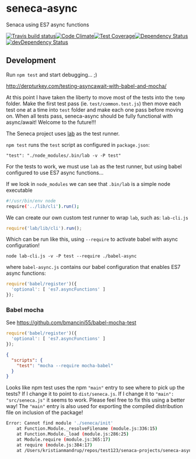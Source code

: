 seneca-async
============

Senaca using ES7 async functions

[![Travis build status](http://img.shields.io/travis/kristianmandrup/seneca-async.svg?style=flat)](https://travis-ci.org/kristianmandrup/seneca-async)[![Code Climate](https://codeclimate.com/github/kristianmandrup/seneca-async/badges/gpa.svg)](https://codeclimate.com/github/kristianmandrup/seneca-async)[![Test Coverage](https://codeclimate.com/github/kristianmandrup/seneca-async/badges/coverage.svg)](https://codeclimate.com/github/kristianmandrup/seneca-async)[![Dependency Status](https://david-dm.org/kristianmandrup/seneca-async.svg)](https://david-dm.org/kristianmandrup/seneca-async)[![devDependency Status](https://david-dm.org/kristianmandrup/seneca-async/dev-status.svg)](https://david-dm.org/kristianmandrup/seneca-async#info=devDependencies)

Development
-----------

Run `npm test` and start debugging... ;)

http://derpturkey.com/testing-asyncawait-with-babel-and-mocha/

At this point I have taken the liberty to move most of the tests into the `temp` folder. Make the first test pass (ie. `test/common.test.js`) then move each test one at a time into `test` folder and make each one pass before moving on. When all tests pass, seneca-async should be fully functional with async/await! Welcome to the future!!!

The Seneca project uses [lab](https://www.npmjs.com/package/lab) as the test runner.

`npm test` runs the `test` script as configured in `package.json`:

`"test": "./node_modules/.bin/lab -v -P test"`

For the tests to work, we must use `lab` as the test runner, but using babel configured to use ES7 async functions...

If we look in `node_modules` we can see that `.bin/lab` is a simple node executable

```sh
#!/usr/bin/env node
require('../lib/cli').run();
```

We can create our own custom test runner to wrap `lab`, such as: `lab-cli.js`

```js
require('lab/lib/cli').run();
```

Which can be run like this, using `--require` to activate babel with async configuration!

`node lab-cli.js -v -P test --require ./babel-async`

where `babel-async.js` contains our babel configuration that enables ES7 async functions:

```js
require('babel/register')({
  'optional': [ 'es7.asyncFunctions' ]
});
```

### Babel mocha

See https://github.com/bmancini55/babel-mocha-test

```js
require('babel/register')({  
  'optional': [ 'es7.asyncFunctions' ]
});
```

```json
{
  "scripts": {
    "test": "mocha --require mocha-babel"
  }
}
```

Looks like npm test uses the npm `"main"` entry to see where to pick up the tests? If I change it to point to `dist/seneca.js`. If I change it to `"main": "src/seneca.js"` it seems to work. Please feel free to fix this using a better way! The `"main"` entry is also used for exporting the compiled distribution file on inclusion of the package!

```sh
Error: Cannot find module './seneca/init'
    at Function.Module._resolveFilename (module.js:336:15)
    at Function.Module._load (module.js:286:25)
    at Module.require (module.js:365:17)
    at require (module.js:384:17)
    at /Users/kristianmandrup/repos/test123/senaca-projects/seneca-async/dist/seneca.js:18:13
```
